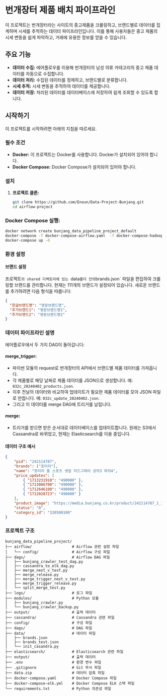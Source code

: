 # 번개장터 제품 배치 파이프라인

이 프로젝트는 번개장터라는 사이트의 중고제품을 크롤링하고, 브랜드별로 데이터를 집계하며 시세를 추적하는 데이터 파이프라인입니다. 이를 통해 사용자들은 중고 제품의 시세 변동을 쉽게 파악하고, 거래에 유용한 정보를 얻을 수 있습니다.

## 주요 기능

- **데이터 수집:** 에어플로우를 이용해 번개장터의 남성 의류 카테고리의 중고 제품 데이터를 자동으로 수집합니다.
- **데이터 처리:** 수집된 데이터를 정제하고, 브랜드별로 분류합니다.
- **시세 추적:** 시세 변동을 추적하여 데이터를 제공합니다.
- **데이터 저장:** 처리된 데이터를 데이터베이스에 저장하여 쉽게 조회할 수 있도록 합니다.

## 시작하기

이 프로젝트를 시작하려면 아래의 지침을 따르세요.

### 필수 조건

- **Docker:** 이 프로젝트는 Docker를 사용합니다. Docker가 설치되어 있어야 합니다.
- **Docker Compose:** Docker Compose가 설치되어 있어야 합니다.

### 설치

1. **프로젝트 클론:**
   ```bash
   git clone https://github.com/Enoun/Data-Project-Bunjang.git
   cd airflow-project

### Docker Compose 실행:
```bash
docker network create bunjang_data_pipeline_project_default
docker-compose -f docker-compose-airflow.yaml  -f docker-compose-hadoop.yaml up
docker-compose up -d
```

### 환경 설정

#### 브랜드 설정
프로젝트`의 shared 디렉토리에 있는 `data` 폴더 안의 `brands.json` 파일을 편집하여 크롤링할 브랜드를 관리합니다. 현재는 111개의 브랜드가 설정되어 있습니다. 새로운 브랜드를 추가하려면 다음 형식을 따릅니다:

```json
{
  "한글브랜드명": "영문브랜드명",
  "추가브랜드1": "영문브랜드명1",
  "추가브랜드2": "영문브랜드명2"
}
```
### 데이터 파이프라인 설명

에어플로우에서 두 가지 DAG이 돌아갑니다:

#### merge_trigger:

- 파이썬 모듈의 request로 번개장터의 API에서 브랜드별 제품 데이터를 가져옵니다.
- 각 제품별로 해당 날짜로 제품 데이터를 JSON으로 생성합니다. 예: `032c_20240402_products.json`.
- 이후 전날의 데이터와 비교하여 업데이트가 필요한 제품 데이터를 모아 JSON 파일로 만듭니다. 예: `032c_update_20240402.json`.
- 그리고 이 데이터를 merge DAG에 트리거를 날립니다.

#### merge:

- 트리거를 받으면 받은 순서대로 데이터베이스를 업데이트합니다. 원래는 S3에서 Cassandra로 바뀌었고, 현재는 Elasticsearch를 이용 중입니다.

#### 데이터 구조 예시

```json
{
    "pid": "242114787",
    "brands": ["포터리"],
    "name": "포터리 울 스포츠 셋업 미드그레이 상의3 하의4",
    "price_updates": [
        { "1713231918": "490000" },
        { "1713086700": "490000" },
        { "1712646108": "490000" },
        { "1712028723": "490000" }
    ],
    "product_image": "https://media.bunjang.co.kr/product/242114787_1_1709899870_w{res}.jpg",
    "status": "0",
    "category_id": "320500100"
}
```

### 프로젝트 구조

```plaintext
bunjang_data_pipeline_project/
├── airflow/                  # Airflow 관련 설정 파일
│   └── config/               # Airflow 구성 파일
├── dags/                     # Airflow DAG 파일
│   ├── bunjang_crawler_test_dag.py
│   ├── cassandra_to_elk_dag.py
│   ├── merge_next_v_test.py
│   ├── merge_release.py
│   ├── merge_trigger_next_v_test.py
│   ├── merge_trigger_release.py
│   └── split_merge_test.py
├── logs/                     # 로그 파일
├── modules/                  # Python 모듈
│   ├── bunjang_crawler.py
│   └── bunjang_crawler_backup.py
├── output/                   # 출력 데이터
├── cassandra/                # Cassandra 관련 파일
├── config/                   # 구성 파일
├── dags/                     # DAG 파일
├── data/                     # 데이터 파일
│   ├── brands.json
│   ├── brands_test.json
│   └── init_casandra.py
├── elasticsearch/            # Elasticsearch 관련 파일
├── output/                   # 출력 데이터
├── .env                      # 환경 변수 파일
├── .gitignore                # Git 무시 파일
├── data.zip                  # 데이터 압축 파일
├── docker-compose.yaml       # Docker Compose 파일
├── docker-compose-elk.yml    # Docker Compose ELK 스택 파일
└── requirements.txt          # Python 의존성 파일
```


